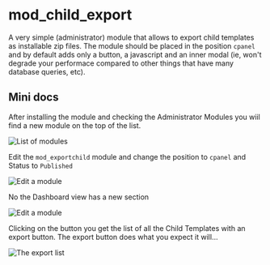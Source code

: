 # mod_child_export

A very simple (administrator) module that allows to export child templates as installable zip files.
The module should be placed in the position `cpanel` and by default adds only a button, a javascript and an inner modal (ie, won't degrade your performace compared to other things that have many database queries, etc).

## Mini docs

After installing the module and checking the Administrator Modules you wiil find a new module on the top of the list.

![List of modules](https://github.com/dgrammatiko/mod_child_export/blob/main/images/step1.png?raw=true)

Edit the `mod_exportchild` module and change the position to `cpanel` and Status to `Published`

![Edit a module](https://github.com/dgrammatiko/mod_child_export/blob/main/images/step2.png?raw=true)

No the Dashboard view has a new section

![Edit a module](https://github.com/dgrammatiko/mod_child_export/blob/main/images/cpanel.png?raw=true)

Clicking on the button you get the list of all the Child Templates with an export button. The export button does what you expect it will...

![The export list](https://github.com/dgrammatiko/mod_child_export/blob/main/images/export-list.png?raw=true)
